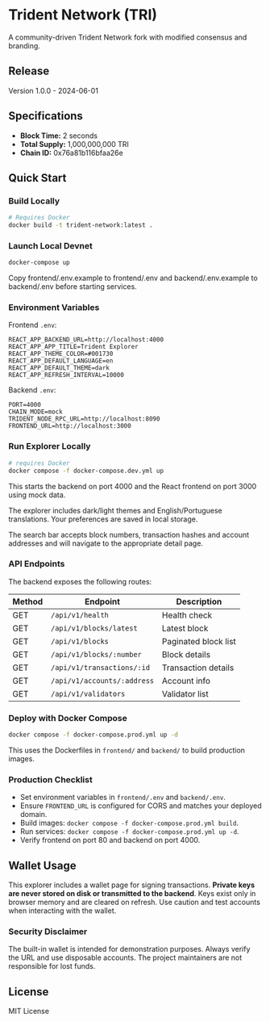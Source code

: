 # Trident Network (TRI)

A community-driven Trident Network fork with modified consensus and branding.
## Release

Version 1.0.0 - 2024-06-01


## Specifications
- **Block Time:** 2 seconds
- **Total Supply:** 1,000,000,000 TRI
- **Chain ID:** 0x76a81b116bfaa26e

## Quick Start

### Build Locally
```bash
# Requires Docker
docker build -t trident-network:latest .
```

### Launch Local Devnet
```bash
docker-compose up
```


Copy frontend/.env.example to frontend/.env and backend/.env.example to backend/.env before starting services.

### Environment Variables

Frontend `.env`:
```
REACT_APP_BACKEND_URL=http://localhost:4000
REACT_APP_APP_TITLE=Trident Explorer
REACT_APP_THEME_COLOR=#001730
REACT_APP_DEFAULT_LANGUAGE=en
REACT_APP_DEFAULT_THEME=dark
REACT_APP_REFRESH_INTERVAL=10000
```

Backend `.env`:
```
PORT=4000
CHAIN_MODE=mock
TRIDENT_NODE_RPC_URL=http://localhost:8090
FRONTEND_URL=http://localhost:3000
```

### Run Explorer Locally
```bash
# requires Docker
docker compose -f docker-compose.dev.yml up
```

This starts the backend on port 4000 and the React frontend on port 3000 using mock data.

The explorer includes dark/light themes and English/Portuguese translations. Your preferences are saved in local storage.

The search bar accepts block numbers, transaction hashes and account addresses and will navigate to the appropriate detail page.

### API Endpoints

The backend exposes the following routes:

| Method | Endpoint | Description |
| ------ | -------- | ----------- |
| GET | `/api/v1/health` | Health check |
| GET | `/api/v1/blocks/latest` | Latest block |
| GET | `/api/v1/blocks` | Paginated block list |
| GET | `/api/v1/blocks/:number` | Block details |
| GET | `/api/v1/transactions/:id` | Transaction details |
| GET | `/api/v1/accounts/:address` | Account info |
| GET | `/api/v1/validators` | Validator list |

### Deploy with Docker Compose
```bash
docker compose -f docker-compose.prod.yml up -d
```
This uses the Dockerfiles in `frontend/` and `backend/` to build production images.

### Production Checklist

- Set environment variables in `frontend/.env` and `backend/.env`.
- Ensure `FRONTEND_URL` is configured for CORS and matches your deployed domain.
- Build images: `docker compose -f docker-compose.prod.yml build`.
- Run services: `docker compose -f docker-compose.prod.yml up -d`.
- Verify frontend on port 80 and backend on port 4000.

## Wallet Usage
This explorer includes a wallet page for signing transactions. **Private keys are never stored on disk or transmitted to the backend**. Keys exist only in browser memory and are cleared on refresh. Use caution and test accounts when interacting with the wallet.

### Security Disclaimer
The built-in wallet is intended for demonstration purposes. Always verify the URL and use disposable accounts. The project maintainers are not responsible for lost funds.
 

## License

MIT License
